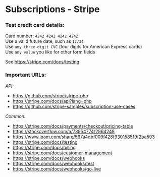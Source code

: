 # Subscriptions - Stripe

### Test credit card details:

Card number: `4242 4242 4242 4242`  
Use a valid future date, such as `12/34`    
Use `any three-digit CVC` (four digits for American Express cards)  
Use `any value` you like for other form fields

See https://stripe.com/docs/testing


### Important URLs:

*API:*

- https://github.com/stripe/stripe-php
- https://stripe.com/docs/api?lang=php
- https://github.com/stripe-samples/subscription-use-cases

*Common:*

- https://stripe.com/docs/payments/checkout/pricing-table
- https://stackoverflow.com/a/73954774/2964248
- https://www.loom.com/share/567a4dbf009f428f930158519f2ba593
- https://stripe.com/docs/testing
- https://stripe.com/docs/billing
- https://stripe.com/docs/customer-management
- https://stripe.com/docs/webhooks
- https://stripe.com/docs/webhooks/test
- https://stripe.com/docs/webhooks/go-live
